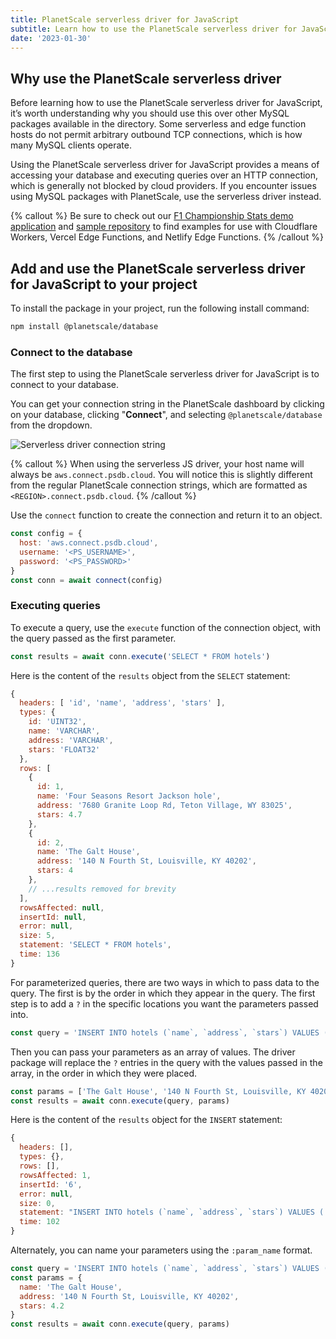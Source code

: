 ```yaml
---
title: PlanetScale serverless driver for JavaScript
subtitle: Learn how to use the PlanetScale serverless driver for JavaScript in your projects.
date: '2023-01-30'
---
```


## Why use the PlanetScale serverless driver

Before learning how to use the PlanetScale serverless driver for JavaScript, it’s worth understanding why you should use this over other MySQL packages available in the directory. Some serverless and edge function hosts do not permit arbitrary outbound TCP connections, which is how many MySQL clients operate.

Using the PlanetScale serverless driver for JavaScript provides a means of accessing your database and executing queries over an HTTP connection, which is generally not blocked by cloud providers. If you encounter issues using MySQL packages with PlanetScale, use the serverless driver instead.

{% callout %}
Be sure to check out our [F1 Championship Stats demo application](https://f1.planetscale.com) and [sample repository](https://github.com/planetscale/f1-championship-stats) to find examples for use with Cloudflare Workers, Vercel Edge Functions, and Netlify Edge Functions.
{% /callout %}

## Add and use the PlanetScale serverless driver for JavaScript to your project

To install the package in your project, run the following install command:

```bash
npm install @planetscale/database
```

### Connect to the database

The first step to using the PlanetScale serverless driver for JavaScript is to connect to your database.

You can get your connection string in the PlanetScale dashboard by clicking on your database, clicking "**Connect**", and selecting `@planetscale/database` from the dropdown.

![Serverless driver connection string](/assets/docs/tutorials/planetscale-serverless-driver/connect-serverless-credentials.png)

{% callout %}
When using the serverless JS driver, your host name will always be `aws.connect.psdb.cloud`. You will notice this is slightly different from the regular PlanetScale connection strings, which are formatted as `<REGION>.connect.psdb.cloud`.
{% /callout %}

Use the `connect` function to create the connection and return it to an object.

```js
const config = {
  host: 'aws.connect.psdb.cloud',
  username: '<PS_USERNAME>',
  password: '<PS_PASSWORD>'
}
const conn = await connect(config)
```

### Executing queries

To execute a query, use the `execute` function of the connection object, with the query passed as the first parameter.

```js
const results = await conn.execute('SELECT * FROM hotels')
```

Here is the content of the `results` object from the `SELECT` statement:

```js
{
  headers: [ 'id', 'name', 'address', 'stars' ],
  types: {
    id: 'UINT32',
    name: 'VARCHAR',
    address: 'VARCHAR',
    stars: 'FLOAT32'
  },
  rows: [
    {
      id: 1,
      name: 'Four Seasons Resort Jackson hole',
      address: '7680 Granite Loop Rd, Teton Village, WY 83025',
      stars: 4.7
    },
    {
      id: 2,
      name: 'The Galt House',
      address: '140 N Fourth St, Louisville, KY 40202',
      stars: 4
    },
    // ...results removed for brevity
  ],
  rowsAffected: null,
  insertId: null,
  error: null,
  size: 5,
  statement: 'SELECT * FROM hotels',
  time: 136
}
```

For parameterized queries, there are two ways in which to pass data to the query. The first is by the order in which they appear in the query. The first step is to add a `?` in the specific locations you want the parameters passed into.

```js
const query = 'INSERT INTO hotels (`name`, `address`, `stars`) VALUES (?, ?, ?)'
```

Then you can pass your parameters as an array of values. The driver package will replace the `?` entries in the query with the values passed in the array, in the order in which they were placed.

```js
const params = ['The Galt House', '140 N Fourth St, Louisville, KY 40202', 4.2]
const results = await conn.execute(query, params)
```

Here is the content of the `results` object for the `INSERT` statement:

```js
{
  headers: [],
  types: {},
  rows: [],
  rowsAffected: 1,
  insertId: '6',
  error: null,
  size: 0,
  statement: "INSERT INTO hotels (`name`, `address`, `stars`) VALUES ('Montage Kapalua Bay 2', '1 Bay Dr, Lahaina, HI 96761', 4)",
  time: 102
}
```

Alternately, you can name your parameters using the `:param_name` format.

```js
const query = 'INSERT INTO hotels (`name`, `address`, `stars`) VALUES (:name, :address, :stars)'
const params = {
  name: 'The Galt House',
  address: '140 N Fourth St, Louisville, KY 40202',
  stars: 4.2
}
const results = await conn.execute(query, params)
```
